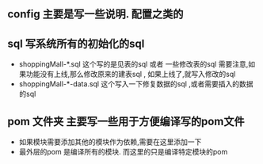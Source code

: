 ## config 主要是写一些说明. 配置之类的

## sql 写系统所有的初始化的sql 
-   shoppingMall-*.sql 这个写的是见表的sql 或者 一些修改表的sql 需要注意,如果功能没有上线,那么修改原来的建表sql , 如果上线了,就写入修改的sql
-   shoppingMall-*-data.sql 这个写入一下修复数据的sql ,或者需要插入的数据的sql


## pom 文件夹 主要写一些用于方便编译写的pom文件
-   如果模块需要添加其他的模块作为依赖,需要在这里添加一下
-   最外层的pom 是编译所有的模块. 而这里的只是编译特定模块的pom
